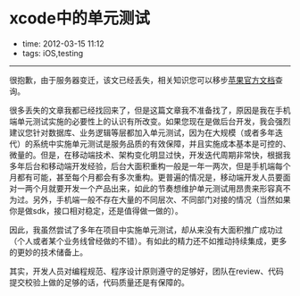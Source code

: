 # xcode中的单元测试

- time: 2012-03-15 11:12
- tags: iOS,testing

---

很抱歉，由于服务器变迁，该文已经丢失，相关知识您可以移步<a href="https://developer.apple.com/search/?q=xcode%20unit%20test&platform=iOS&platform=General">苹果官方文档</a>查询。

很多丢失的文章我都已经找回来了，但是这篇文章我不准备找了，原因是我在手机端单元测试实施的必要性上的认识有所改变。如果您现在是做后台开发，我会强烈建议您针对数据库、业务逻辑等层都加入单元测试，因为在大规模（或者多年迭代）的系统中实施单元测试是服务品质的有效保障，并且实施成本基本是可控的、微量的。但是，在移动端技术、架构变化明显过快，开发迭代周期非常快，根据我多年后台和移动端开发经验，后台大面积重构一般是一年一两次，但是手机端每个月都有可能，甚至每个月都会有多次重构。更普遍的情况是，移动端开发人员要面对一两个月就要开发一个产品出来，如此的节奏想维护单元测试用昂贵来形容真不为过。另外，手机端一般不存在大量的不同层次、不同部门对接的情况（当然如果你是做sdk，接口相对稳定，还是值得做一做的）。

因此，我虽然尝试了多年在项目中实施单元测试，却从来没有大面积推广成功过（个人或者某个业务线曾经做的不错）。有如此的精力还不如推动持续集成，更多的更妙的技术储备上。

其实，开发人员对编程规范、程序设计原则遵守的足够好，团队在review、代码提交校验上做的足够的话，代码质量还是有保障的。